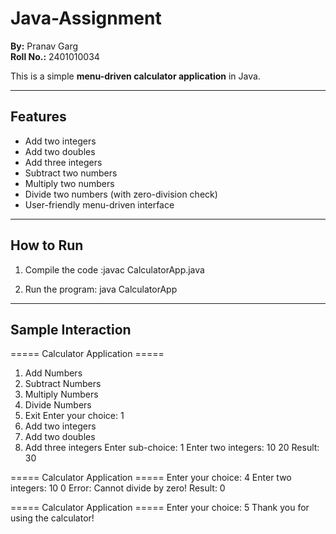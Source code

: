 # Java-Assignment
**By:** Pranav Garg  
**Roll No.:** 2401010034  

This is a simple **menu-driven calculator application** in Java.

---

## Features
- Add two integers  
- Add two doubles  
- Add three integers  
- Subtract two numbers  
- Multiply two numbers  
- Divide two numbers (with zero-division check)  
- User-friendly menu-driven interface  

---

## How to Run
1. Compile the code :javac CalculatorApp.java
   
2. Run the program: java CalculatorApp 

---

## Sample Interaction

===== Calculator Application =====
1. Add Numbers
2. Subtract Numbers
3. Multiply Numbers
4. Divide Numbers
5. Exit
Enter your choice: 1
1. Add two integers
2. Add two doubles
3. Add three integers
Enter sub-choice: 1
Enter two integers: 10 20
Result: 30

===== Calculator Application =====
Enter your choice: 4
Enter two integers: 10 0
Error: Cannot divide by zero!
Result: 0

===== Calculator Application =====
Enter your choice: 5
Thank you for using the calculator!

